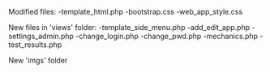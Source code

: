 

Modified files: 
        -template_html.php
        -bootstrap.css
        -web_app_style.css

New files in 'views' folder: 
        -template_side_menu.php
        -add_edit_app.php
        -settings_admin.php
        -change_login.php
        -change_pwd.php
        -mechanics.php
        -test_results.php

New 'imgs' folder 

